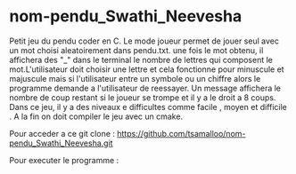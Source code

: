 # nom-pendu_Swathi_Neevesha
Petit jeu du pendu coder en C.
Le mode joueur permet de jouer seul avec un mot choisi aleatoirement dans pendu.txt. une fois le mot obtenu, il affichera des "_" dans le terminal le nombre de lettres qui composent le mot.L'utilisateur doit choisir une lettre et cela fonctionne pour minuscule et majuscule mais si l'utilisateur entre un symbole ou un chiffre alors le programme demande a l'utilisateur de reessayer.
Un message affichera  le nombre de coup restant si le joueur se trompe et il y a le droit a 8 coups.
Dans ce jeu, il y a des niveaux e difficultes comme facile , moyen et difficile .
A la fin on doit compiler le jeu avec un cmake. 


Pour acceder a ce git clone : https://github.com/tsamalloo/nom-pendu_Swathi_Neevesha.git

Pour executer le programme  : 

